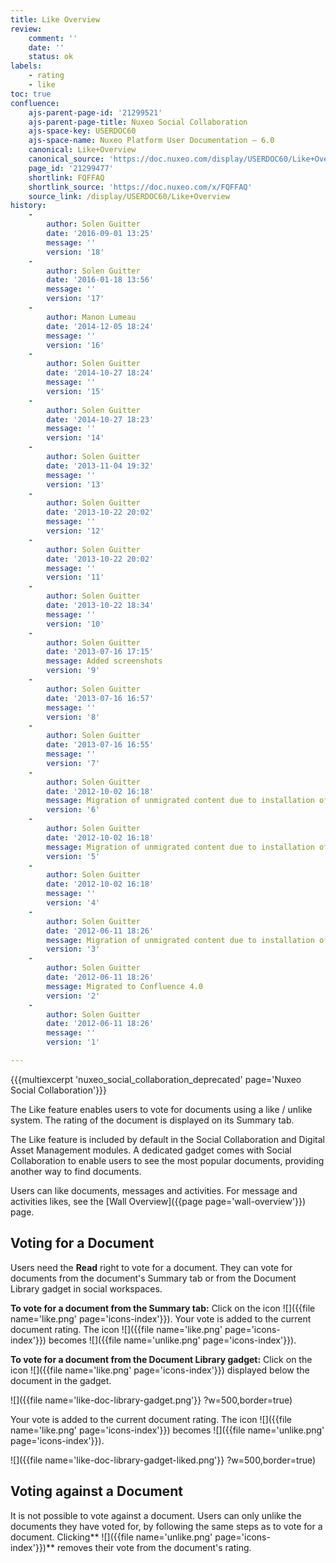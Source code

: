 ```yaml
---
title: Like Overview
review:
    comment: ''
    date: ''
    status: ok
labels:
    - rating
    - like
toc: true
confluence:
    ajs-parent-page-id: '21299521'
    ajs-parent-page-title: Nuxeo Social Collaboration
    ajs-space-key: USERDOC60
    ajs-space-name: Nuxeo Platform User Documentation — 6.0
    canonical: Like+Overview
    canonical_source: 'https://doc.nuxeo.com/display/USERDOC60/Like+Overview'
    page_id: '21299477'
    shortlink: FQFFAQ
    shortlink_source: 'https://doc.nuxeo.com/x/FQFFAQ'
    source_link: /display/USERDOC60/Like+Overview
history:
    - 
        author: Solen Guitter
        date: '2016-09-01 13:25'
        message: ''
        version: '18'
    - 
        author: Solen Guitter
        date: '2016-01-18 13:56'
        message: ''
        version: '17'
    - 
        author: Manon Lumeau
        date: '2014-12-05 18:24'
        message: ''
        version: '16'
    - 
        author: Solen Guitter
        date: '2014-10-27 18:24'
        message: ''
        version: '15'
    - 
        author: Solen Guitter
        date: '2014-10-27 18:23'
        message: ''
        version: '14'
    - 
        author: Solen Guitter
        date: '2013-11-04 19:32'
        message: ''
        version: '13'
    - 
        author: Solen Guitter
        date: '2013-10-22 20:02'
        message: ''
        version: '12'
    - 
        author: Solen Guitter
        date: '2013-10-22 20:02'
        message: ''
        version: '11'
    - 
        author: Solen Guitter
        date: '2013-10-22 18:34'
        message: ''
        version: '10'
    - 
        author: Solen Guitter
        date: '2013-07-16 17:15'
        message: Added screenshots
        version: '9'
    - 
        author: Solen Guitter
        date: '2013-07-16 16:57'
        message: ''
        version: '8'
    - 
        author: Solen Guitter
        date: '2013-07-16 16:55'
        message: ''
        version: '7'
    - 
        author: Solen Guitter
        date: '2012-10-02 16:18'
        message: Migration of unmigrated content due to installation of a new plugin
        version: '6'
    - 
        author: Solen Guitter
        date: '2012-10-02 16:18'
        message: Migration of unmigrated content due to installation of a new plugin
        version: '5'
    - 
        author: Solen Guitter
        date: '2012-10-02 16:18'
        message: ''
        version: '4'
    - 
        author: Solen Guitter
        date: '2012-06-11 18:26'
        message: Migration of unmigrated content due to installation of a new plugin
        version: '3'
    - 
        author: Solen Guitter
        date: '2012-06-11 18:26'
        message: Migrated to Confluence 4.0
        version: '2'
    - 
        author: Solen Guitter
        date: '2012-06-11 18:26'
        message: ''
        version: '1'

---
```

{{{multiexcerpt 'nuxeo_social_collaboration_deprecated' page='Nuxeo Social Collaboration'}}}

The Like feature enables users to vote for documents using a like / unlike system. The rating of the document is displayed on its Summary tab.

The Like feature is included by default in the Social Collaboration and Digital Asset Management modules. A dedicated gadget comes with Social Collaboration to enable users to see the most popular documents, providing another way to find documents.

Users can like documents, messages and activities.
For message and activities likes, see the [Wall Overview]({{page page='wall-overview'}}) page.

## Voting for a Document

Users need the **Read** right to vote for a document. They can vote for documents from the document's Summary tab or from the Document Library gadget in social workspaces.

**To vote for a document from the Summary tab:**
Click on the&nbsp;icon ![]({{file name='like.png' page='icons-index'}}).
Your vote is added to the current document rating. The icon&nbsp;![]({{file name='like.png' page='icons-index'}})&nbsp;becomes&nbsp;![]({{file name='unlike.png' page='icons-index'}}).

**To vote for a document from the Document Library gadget:**
Click on the icon&nbsp;![]({{file name='like.png' page='icons-index'}})&nbsp;displayed below the document in the gadget.

![]({{file name='like-doc-library-gadget.png'}} ?w=500,border=true)

Your vote is added to the current document rating. The icon&nbsp;![]({{file name='like.png' page='icons-index'}})&nbsp;becomes&nbsp;![]({{file name='unlike.png' page='icons-index'}}).

![]({{file name='like-doc-library-gadget-liked.png'}} ?w=500,border=true)

## Voting against a Document

It is not possible to vote against a document. Users can only unlike the documents they have voted for, by following the same steps as to vote for a document. Clicking**&nbsp;![]({{file name='unlike.png' page='icons-index'}})**&nbsp;removes their vote from the document's rating.

&nbsp;